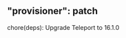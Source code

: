 <!-- trunk-ignore-all(markdownlint) -->

## "provisioner": patch

chore(deps): Upgrade Teleport to 16.1.0
